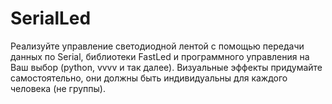 # SerialLed

Реализуйте управление светодиодной лентой с помощью передачи данных по Serial, библиотеки FastLed и программного управления на Ваш выбор (python, vvvv и так далее). Визуальные эффекты придумайте самостоятельно, они должны быть индивидуальны для каждого человека (не группы).
